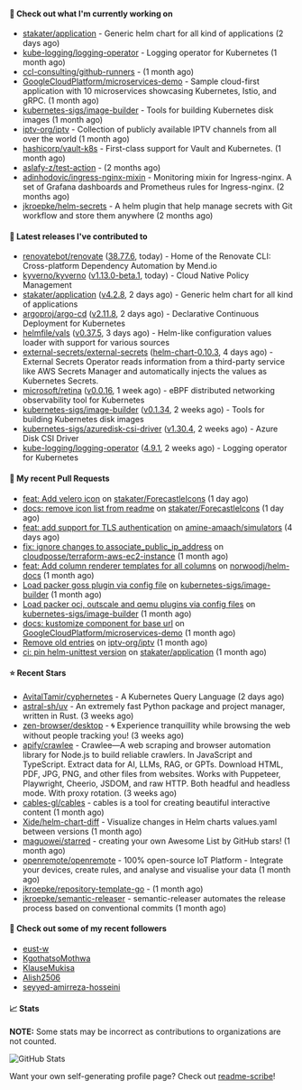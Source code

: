 #### 👷 Check out what I'm currently working on

- [stakater/application](https://github.com/stakater/application) - Generic helm chart for all kind of applications (2 days ago)
- [kube-logging/logging-operator](https://github.com/kube-logging/logging-operator) - Logging operator for Kubernetes (1 month ago)
- [ccl-consulting/github-runners](https://github.com/ccl-consulting/github-runners) -  (1 month ago)
- [GoogleCloudPlatform/microservices-demo](https://github.com/GoogleCloudPlatform/microservices-demo) - Sample cloud-first application with 10 microservices showcasing Kubernetes, Istio, and gRPC. (1 month ago)
- [kubernetes-sigs/image-builder](https://github.com/kubernetes-sigs/image-builder) - Tools for building Kubernetes disk images (1 month ago)
- [iptv-org/iptv](https://github.com/iptv-org/iptv) - Collection of publicly available IPTV channels from all over the world (1 month ago)
- [hashicorp/vault-k8s](https://github.com/hashicorp/vault-k8s) - First-class support for Vault and Kubernetes. (1 month ago)
- [aslafy-z/test-action](https://github.com/aslafy-z/test-action) -  (2 months ago)
- [adinhodovic/ingress-nginx-mixin](https://github.com/adinhodovic/ingress-nginx-mixin) - Monitoring mixin for Ingress-nginx. A set of Grafana dashboards and Prometheus rules for Ingress-nginx. (2 months ago)
- [jkroepke/helm-secrets](https://github.com/jkroepke/helm-secrets) - A helm plugin that help manage secrets with Git workflow and store them anywhere (2 months ago)

#### 🔭 Latest releases I've contributed to

- [renovatebot/renovate](https://github.com/renovatebot/renovate) ([38.77.6](https://github.com/renovatebot/renovate/releases/tag/38.77.6), today) - Home of the Renovate CLI: Cross-platform Dependency Automation by Mend.io
- [kyverno/kyverno](https://github.com/kyverno/kyverno) ([v1.13.0-beta.1](https://github.com/kyverno/kyverno/releases/tag/v1.13.0-beta.1), today) - Cloud Native Policy Management
- [stakater/application](https://github.com/stakater/application) ([v4.2.8](https://github.com/stakater/application/releases/tag/v4.2.8), 2 days ago) - Generic helm chart for all kind of applications
- [argoproj/argo-cd](https://github.com/argoproj/argo-cd) ([v2.11.8](https://github.com/argoproj/argo-cd/releases/tag/v2.11.8), 2 days ago) - Declarative Continuous Deployment for Kubernetes
- [helmfile/vals](https://github.com/helmfile/vals) ([v0.37.5](https://github.com/helmfile/vals/releases/tag/v0.37.5), 3 days ago) - Helm-like configuration values loader with support for various sources
- [external-secrets/external-secrets](https://github.com/external-secrets/external-secrets) ([helm-chart-0.10.3](https://github.com/external-secrets/external-secrets/releases/tag/helm-chart-0.10.3), 4 days ago) - External Secrets Operator reads information from a third-party service like AWS Secrets Manager and automatically injects the values as Kubernetes Secrets.
- [microsoft/retina](https://github.com/microsoft/retina) ([v0.0.16](https://github.com/microsoft/retina/releases/tag/v0.0.16), 1 week ago) - eBPF distributed networking observability tool for Kubernetes
- [kubernetes-sigs/image-builder](https://github.com/kubernetes-sigs/image-builder) ([v0.1.34](https://github.com/kubernetes-sigs/image-builder/releases/tag/v0.1.34), 2 weeks ago) - Tools for building Kubernetes disk images
- [kubernetes-sigs/azuredisk-csi-driver](https://github.com/kubernetes-sigs/azuredisk-csi-driver) ([v1.30.4](https://github.com/kubernetes-sigs/azuredisk-csi-driver/releases/tag/v1.30.4), 2 weeks ago) - Azure Disk CSI Driver
- [kube-logging/logging-operator](https://github.com/kube-logging/logging-operator) ([4.9.1](https://github.com/kube-logging/logging-operator/releases/tag/4.9.1), 2 weeks ago) - Logging operator for Kubernetes

#### 🔨 My recent Pull Requests

- [feat: Add velero icon](https://github.com/stakater/ForecastleIcons/pull/38) on [stakater/ForecastleIcons](https://github.com/stakater/ForecastleIcons) (1 day ago)
- [docs: remove icon list from readme](https://github.com/stakater/ForecastleIcons/pull/37) on [stakater/ForecastleIcons](https://github.com/stakater/ForecastleIcons) (1 day ago)
- [feat: add support for TLS authentication](https://github.com/amine-amaach/simulators/pull/11) on [amine-amaach/simulators](https://github.com/amine-amaach/simulators) (4 days ago)
- [fix: ignore changes to associate_public_ip_address](https://github.com/cloudposse/terraform-aws-ec2-instance/pull/203) on [cloudposse/terraform-aws-ec2-instance](https://github.com/cloudposse/terraform-aws-ec2-instance) (1 month ago)
- [feat: Add column renderer templates for all columns](https://github.com/norwoodj/helm-docs/pull/260) on [norwoodj/helm-docs](https://github.com/norwoodj/helm-docs) (1 month ago)
- [Load packer goss plugin via config file](https://github.com/kubernetes-sigs/image-builder/pull/1526) on [kubernetes-sigs/image-builder](https://github.com/kubernetes-sigs/image-builder) (1 month ago)
- [Load packer oci, outscale and qemu plugins via config files](https://github.com/kubernetes-sigs/image-builder/pull/1524) on [kubernetes-sigs/image-builder](https://github.com/kubernetes-sigs/image-builder) (1 month ago)
- [docs: kustomize component for base url](https://github.com/GoogleCloudPlatform/microservices-demo/pull/2645) on [GoogleCloudPlatform/microservices-demo](https://github.com/GoogleCloudPlatform/microservices-demo) (1 month ago)
- [Remove old entries](https://github.com/iptv-org/iptv/pull/17050) on [iptv-org/iptv](https://github.com/iptv-org/iptv) (1 month ago)
- [ci: pin helm-unittest version](https://github.com/stakater/application/pull/337) on [stakater/application](https://github.com/stakater/application) (1 month ago)

#### ⭐ Recent Stars

- [AvitalTamir/cyphernetes](https://github.com/AvitalTamir/cyphernetes) - A Kubernetes Query Language (2 days ago)
- [astral-sh/uv](https://github.com/astral-sh/uv) - An extremely fast Python package and project manager, written in Rust. (3 weeks ago)
- [zen-browser/desktop](https://github.com/zen-browser/desktop) - 🌀 Experience tranquillity while browsing the web without people tracking you! (3 weeks ago)
- [apify/crawlee](https://github.com/apify/crawlee) - Crawlee—A web scraping and browser automation library for Node.js to build reliable crawlers. In JavaScript and TypeScript. Extract data for AI, LLMs, RAG, or GPTs. Download HTML, PDF, JPG, PNG, and other files from websites. Works with Puppeteer, Playwright, Cheerio, JSDOM, and raw HTTP. Both headful and headless mode. With proxy rotation. (3 weeks ago)
- [cables-gl/cables](https://github.com/cables-gl/cables) - cables is a tool for creating beautiful interactive content (1 month ago)
- [Xide/helm-chart-diff](https://github.com/Xide/helm-chart-diff) - Visualize changes in Helm charts values.yaml between versions (1 month ago)
- [maguowei/starred](https://github.com/maguowei/starred) - creating your own Awesome List by GitHub stars! (1 month ago)
- [openremote/openremote](https://github.com/openremote/openremote) - 100% open-source IoT Platform - Integrate your devices, create rules, and analyse and visualise your data (1 month ago)
- [jkroepke/repository-template-go](https://github.com/jkroepke/repository-template-go) -  (1 month ago)
- [jkroepke/semantic-releaser](https://github.com/jkroepke/semantic-releaser) - semantic-releaser automates the release process based on conventional commits (1 month ago)

#### 👯 Check out some of my recent followers

- [eust-w](https://github.com/eust-w)
- [KgothatsoMothwa](https://github.com/KgothatsoMothwa)
- [KlauseMukisa](https://github.com/KlauseMukisa)
- [Alish2506](https://github.com/Alish2506)
- [seyyed-amirreza-hosseini](https://github.com/seyyed-amirreza-hosseini)

#### 📈 Stats

**NOTE:** Some stats may be incorrect as contributions to organizations
are not counted.

![GitHub Stats](https://github-readme-stats.vercel.app/api?username=aslafy-z&count_private=false&theme=tokyonight&show_icons=true)

Want your own self-generating profile page? Check out [readme-scribe](https://github.com/muesli/readme-scribe)!
